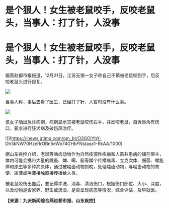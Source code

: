 # 是个狠人！女生被老鼠咬手，反咬老鼠头，当事人：打了针，人没事

# 是个狠人！女生被老鼠咬手，反咬老鼠头，当事人：打了针，人没事

据燕赵都市报报道，12月21日，江苏无锡一女子称自己不慎被老鼠咬到手，后反咬老鼠头进行报复。

![](https://inews.gtimg.com/om_bt/O5PDifn7gV9bIkCuMHnn87et_m0GDjT2Q98Eq_GJqmXs0AA/1000)

当事人称，事后去看了医生，已经打了针，人暂时没有什么事。

![](https://inews.gtimg.com/om_bt/OUcAxDpzOeiyn-310e7aTKtzlMsiE11pfszK9XVvuF9ecAA/1000)

该女子晒出急诊病例，病例显示其被老鼠咬伤右手，并反咬老鼠，自诉唇角有伤口，要求进行狂犬病及破伤风治疗。

![](https://inews.gtimg.com/om_bt/O3GOiYhY-
Dh3kNW70HzeRrOBn5eWx74GHbFNstaqx1-RkAA/1000)

据山东疾控介绍，老鼠等啮齿动物作为自然疫源性疾病和人畜共患病的储存宿主，体内可能会携带大量的跳蚤、婢、瞒、虱等媒个传播病毒、立克次体、细菌、螺旋体和原虫等多种病原体，通过被啮齿动物抓咬，处理啮齿动物，与啮齿动物的粪便、尿液或唾液接触直接传播给人类。

被老鼠咬伤出血后，要记得冲洗、消毒、清洁伤口，根据伤口部位、大小、深度，以及动物是否家养、野生或流浪、是否呈现病态等情况，综合评估，及早就医。

**【来源：九派新闻综合燕赵都市报、山东疾控】**

